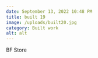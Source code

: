 ```yaml
---
date: September 13, 2022 10:48 PM
title: built 19
image: /uploads/built20.jpg
category: Built work
alt: alt
---
```

BF Store
